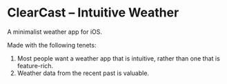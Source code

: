 # ClearCast – Intuitive Weather

A minimalist weather app for iOS.

Made with the following tenets:

1. Most people want a weather app that is intuitive, rather than one that is feature-rich.
2. Weather data from the recent past is valuable.
